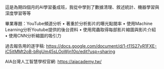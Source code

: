 這是為期四個月的AI學習養成班，我從中學到了數據清理、敘述統計、機器學習與深度學習等等

畢業專題：YouTube頻道分析
• 著重於分析影片的曝光點閱率
• 使用Machine Learning分析Youtube提供的後台資料
• 使用爬蟲取得每部影片縮圖與影片介紹
• 使用CNN分析縮圖的吸引力

過去報告用的逐字稿:
https://docs.google.com/document/d/1-t11S27yR1FXE-iC5itMMt2oB-bRgUm45sLOoWjn10o/edit?usp=sharing

AIA台灣人工智慧學校官網:
https://aiacademy.tw/
